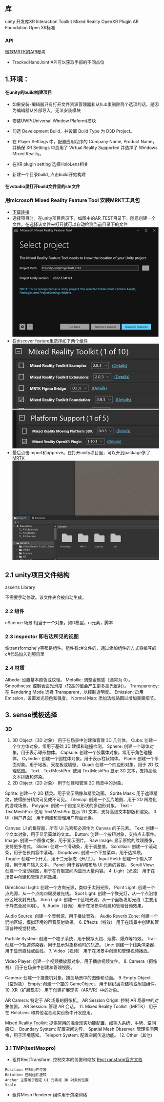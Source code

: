## 库
unity 开发库XR Interaction Toolkit
Mixed Reality OpenXR Plugin
AR Foundation
Open XR标准

### API
[微软MRTK的API参考](https://learn.microsoft.com/zh-cn/dotnet/api/microsoft.mixedreality.toolkit?view=mixed-reality-toolkit-unity-2020-dotnet-2.8.0)

- TrackedHandJoint API可以获取手部的不同点位

## 1.环境：
#### 在unity的build构建项目
- 如果安装-编辑器只有打开文件资源管理器和从hub里删除两个选项的话，是因为编辑器从外部导入，无法安装模块
- 安装UWP(Universal Window Plaform)模块
- 勾选 Development Build，并设置 Build Type 为 D3D Project。
- 在 Player Settings 中，配置应用程序的 Company Name, Product Name，并确保 XR Settings 中启用了 Virtual Reality Supported 并选择了 Windows Mixed Reality。
- 在XR plugin setting 选择HoloLens相关

- 新建一个目录build, 点击build开始构建
#### 在vstudio里打开build文件里的sln文件

### 用microsoft Mixed Reality Feature Tool 安装MRKT工具包
- [下载连接](https://www.microsoft.com/en-us/download/details.aspx?id=102778)
- 选择项目时，在unity项目目录下，如图中的AR_TEST目录下，随意创建一个文件，在选择该文件来打开就可以自动检测当前目录下的文件
![alt text](src/图1.png)
- 在discover feature里选择如下两个组件
![alt text](src/图2.png)
![alt text](src/图3.png)
- 最后点击import和approve。在打开unity项目里，可以开到package多了MRTK
![alt text](src/图4.png)

## 2.1 unity项目文件结构
asserts
Library

不需要手动修改。该文件夹会被自动生成。
>   
### 2.2 组件
nScence 场景:相当于一个对象，如D模型，ui元素，脚本
### 2.3 inspector 即右边所见的视图
像transformzhe'y等都是组件。组件有c#文件的，通过添加组件的方式将编写的c#代码加入到项目里

### 2.4 材质
Albedo: 设置基本颜色或纹理。
Metallic: 调整金属感（通常为 0）。
Smoothness: 控制表面光滑度（较高的值会产生更多高光反射）。
Transparency: 在 Rendering Mode 选择 Transparent，以控制透明度。
Emission: 启用 Emission，设置发光颜色和强度。
Normal Map: 添加法线贴图以增加表面细节。



## 3. sense模板选择
### 3D
1. 3D Object（3D 对象）
用于在场景中创建和管理 3D 几何体。
Cube: 创建一个立方体对象。常用于基础 3D 建模和碰撞检测。
Sphere: 创建一个球体对象。用于表示球形物体。
Capsule: 创建一个胶囊体对象。常用于角色碰撞体。
Cylinder: 创建一个圆柱体对象。用于表示柱状物体。
Plane: 创建一个平面对象。用于地板、天花板或墙壁。
Quad: 创建一个四边形对象。用于 2D 纹理贴图。
Text - TextMeshPro: 使用 TextMeshPro 显示 3D 文本，支持高级文本排版和渲染。
2. 2D Object（2D 对象）
用于创建和管理 2D 场景中的对象。

Sprite: 创建一个 2D 精灵。用于显示图像和精灵动画。
Sprite Mask: 用于遮罩精灵，使得部分精灵可见或不可见。
Tilemap: 创建一个瓦片地图，用于 2D 网格化的游戏场景。
Polygon: 创建一个自定义形状的多边形对象。
Text - TextMeshPro: 使用 TextMeshPro 显示 2D 文本，支持高级文本排版和渲染。
3. UI（用户界面）
用于创建和管理用户界面元素。

Canvas: UI 的根容器，所有 UI 元素都必须作为 Canvas 的子元素。
Text: 创建一个文本对象，用于显示简单的文本。
Button: 创建一个按钮对象，支持点击事件。
Image: 创建一个图像对象，用于显示图片。
Raw Image: 显示原始的纹理图像，支持更多格式。
Slider: 创建一个滑动条，用于调整值。
Scrollbar: 创建一个滚动条，用于在长内容中滚动。
Dropdown: 创建一个下拉菜单，用于选择项。
Toggle: 创建一个开关，用于二元状态（开/关）。
Input Field: 创建一个输入字段，用于用户输入文本。
Panel: 用于容纳和布局 UI 元素的容器。
Scroll View: 创建一个滚动视图，用于在有限空间内显示大量内容。
4. Light（光源）
用于在场景中创建和管理光照效果。

Directional Light: 创建一个方向光源，类似于太阳光照。
Point Light: 创建一个点光源，从一个点向四周发散光线。
Spot Light: 创建一个聚光灯，从一个点沿锥形区域发射光线。
Area Light: 创建一个区域光源，从一个面板发射光线（主要用于静态全局照明）。
5. Audio（音频）
用于在场景中创建和管理音频效果。

Audio Source: 创建一个音频源，用于播放音效。
Audio Reverb Zone: 创建一个混响区域，模拟环境的声音反射效果。
6. Effects（特效）
用于在场景中创建和管理各种视觉特效。

Particle System: 创建一个粒子系统，用于模拟火焰、烟雾、爆炸等特效。
Trail: 创建一个轨迹渲染器，用于显示对象移动时的轨迹。
Line: 创建一个线条渲染器，用于显示直线或曲线。
7. Video（视频）
用于在场景中创建和管理视频播放。

Video Player: 创建一个视频播放器对象，用于播放视频文件。
8. Camera（摄像机）
用于在场景中创建和管理视图。

Camera: 创建一个摄像机对象，捕捉场景中的图像和动画。
9. Empty Object（空对象）
Empty: 创建一个空的 GameObject，用于组织层次结构或附加组件。
10. XR（扩展现实）
用于创建扩展现实（AR/VR）中的对象。

AR Camera: 特定于 AR 场景的摄像机。
AR Session Origin: 控制 AR 场景中的对象位置。
AR Session: 管理 AR 会话。
11. Mixed Reality Toolkit（MRTK）
用于在 HoloLens 和其他混合现实设备中开发应用。

Mixed Reality Toolkit: 提供常用的混合现实功能配置，如输入系统、手势、空间感知。
Boundary System: 配置空间边界。
Spatial Mesh Observer: 管理空间网格，用于环境感知。
Teleport System: 配置空间传送功能。
12. Other（其他）


### 3.1 TMP(textMaxpro)
- 组件RectTransform, 控制文本的位置和缩放
[Rect ransform官方文档](https://docs.unity3d.com/Packages/com.unity.ugui@2.0/manual/class-RectTransform.html)
```
Position 控制组件位置
Rotation 控制组件旋转
Anchor 主要用于固定 UI 元素或 3D 对象的位置
Scale 
```
- 组件Mesh Renderer 组件用于渲染网格


